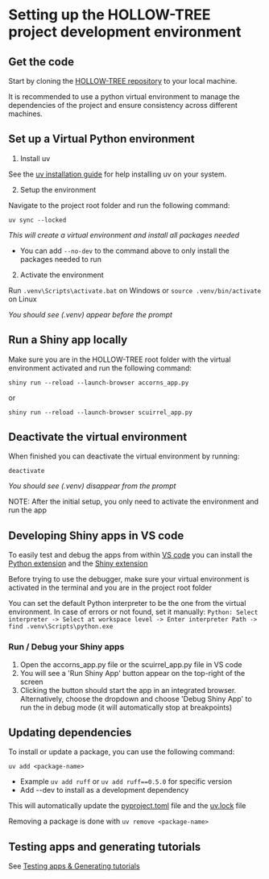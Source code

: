 # Setting up the HOLLOW-TREE project development environment

## Get the code

Start by cloning the
[HOLLOW-TREE repository](https://github.com/pieterjanvc/HOLLOW-TREE) to your local
machine.

It is recommended to use a python virtual environment to manage the dependencies of the
project and ensure consistency across different machines.

## Set up a Virtual Python environment

1. Install uv

See the
[uv installation guide](https://github.com/astral-sh/uv?tab=readme-ov-file#installation)
for help installing uv on your system.

2. Setup the environment

Navigate to the project root folder and run the following command:

```
uv sync --locked
```

_This will create a virtual environment and install all packages needed_

- You can add `--no-dev` to the command above to only install the packages needed to run

2. Activate the environment

Run `.venv\Scripts\activate.bat` on Windows or `source .venv/bin/activate` on Linux

_You should see (.venv) appear before the prompt_

## Run a Shiny app locally

Make sure you are in the HOLLOW-TREE root folder with the virtual environment activated
and run the following command:

```
shiny run --reload --launch-browser accorns_app.py
```

or

```
shiny run --reload --launch-browser scuirrel_app.py
```

## Deactivate the virtual environment

When finished you can deactivate the virtual environment by running:

```
deactivate
```

_You should see (.venv) disappear from the prompt_

NOTE: After the initial setup, you only need to activate the environment and run the app

## Developing Shiny apps in VS code

To easily test and debug the apps from within [VS code](https://code.visualstudio.com/)
you can install the
[Python extension](https://marketplace.visualstudio.com/items?itemName=ms-python.python)
and the
[Shiny extension](https://marketplace.visualstudio.com/items?itemName=Posit.shiny-python)

Before trying to use the debugger, make sure your virtual environment is activated in
the terminal and you are in the project root folder

You can set the default Python interpreter to be the one from the virtual environment.
In case of errors or not found, set it manually:
`Python: Select interpreter -> Select at workspace level -> Enter interpreter Path -> find .venv\Scripts\python.exe`

### Run / Debug your Shiny apps

1. Open the accorns_app.py file or the scuirrel_app.py file in VS code
2. You will see a 'Run Shiny App' button appear on the top-right of the screen
3. Clicking the button should start the app in an integrated browser. Alternatively,
   choose the dropdown and choose 'Debug Shiny App' to run the in debug mode (it will
   automatically stop at breakpoints)

## Updating dependencies

To install or update a package, you can use the following command:

```
uv add <package-name>
```
- Example `uv add ruff` or `uv add ruff==0.5.0` for specific version
- Add --dev to install as a development dependency

This will automatically update the [pyproject.toml](../../pyproject.toml) file and the
[uv.lock](../../uv.lock) file

Removing a package is done with `uv remove <package-name>`

## Testing apps and generating tutorials

See [Testing apps & Generating tutorials](testing.md)
